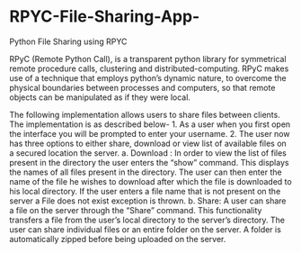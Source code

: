 # RPYC-File-Sharing-App-

Python File Sharing using RPYC

RPyC (Remote Python Call), is a transparent python library for symmetrical remote procedure calls, clustering and distributed-computing. RPyC makes use of a technique that employs python’s dynamic nature, to overcome the physical boundaries between processes and computers, so that remote objects can be manipulated as if they were local.

The following implementation allows users to share files between clients. The implementation is as described below- 1. As a user when you first open the interface you will be prompted to enter your username. 2. The user now has three options to either share, download or view list of available files on a secured location the server. a. Download : In order to view the list of files present in the directory the user enters the “show” command. This displays the names of all files present in the directory. The user can then enter the name of the file he wishes to download after which the file is downloaded to his local directory. If the user enters a file name that is not present on the server a File does not exist exception is thrown. b. Share: A user can share a file on the server through the “Share” command. This functionality transfers a file from the user’s local directory to the server’s directory. The user can share individual files or an entire folder on the server. A folder is automatically zipped before being uploaded on the server.
